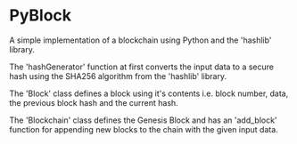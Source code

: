 # PyBlock

A simple implementation of a blockchain using Python and the 'hashlib' library.

The 'hashGenerator' function at first converts the input data to a secure hash using the SHA256 algorithm from the 'hashlib' library.

The 'Block' class defines a block using it's contents i.e. block number, data, the previous block hash and the current hash.

The 'Blockchain' class defines the Genesis Block and has an 'add_block' function for appending new blocks to the chain with the given input data.
